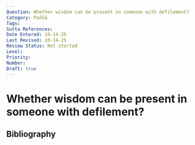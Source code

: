 ```yaml
---
Question: Whether wisdom can be present in someone with defilement?
Category: Paññā
Tags: 
Sutta References: 
Date Entered: 10-14-25
Last Revised: 10-14-25
Review Status: Not started
Level: 
Priority: 
Number: 
Draft: true
---
```


# Whether wisdom can be present in someone with defilement?

## Bibliography

<!-- 

Notes:



-->